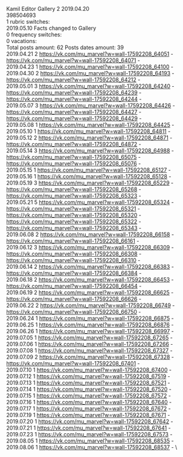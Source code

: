 Kamil	Editor Gallery 2 2019.04.20\
398504693\
1 rubric switches:\
2019.05.10 Facts changed to Gallery \
0 frequency switches:\
0 vacations:\
Total posts amount: 62	Posts dates amount: 39\
2019.04.21 2 https://vk.com/mu_marvel?w=wall-17592208_64051 - https://vk.com/mu_marvel?w=wall-17592208_64071 - \
2019.04.23 1 https://vk.com/mu_marvel?w=wall-17592208_64100 - \
2019.04.30 2 https://vk.com/mu_marvel?w=wall-17592208_64193 - https://vk.com/mu_marvel?w=wall-17592208_64212 - \
2019.05.01 3 https://vk.com/mu_marvel?w=wall-17592208_64240 - https://vk.com/mu_marvel?w=wall-17592208_64239 - https://vk.com/mu_marvel?w=wall-17592208_64244 - \
2019.05.07 3 https://vk.com/mu_marvel?w=wall-17592208_64426 - https://vk.com/mu_marvel?w=wall-17592208_64427 - https://vk.com/mu_marvel?w=wall-17592208_64429 - \
2019.05.08 1 https://vk.com/mu_marvel?w=wall-17592208_64425 - \
2019.05.10 1 https://vk.com/mu_marvel?w=wall-17592208_64811 - \
2019.05.12 2 https://vk.com/mu_marvel?w=wall-17592208_64871 - https://vk.com/mu_marvel?w=wall-17592208_64872 - \
2019.05.14 3 https://vk.com/mu_marvel?w=wall-17592208_64988 - https://vk.com/mu_marvel?w=wall-17592208_65075 - https://vk.com/mu_marvel?w=wall-17592208_65076 - \
2019.05.15 1 https://vk.com/mu_marvel?w=wall-17592208_65127 - \
2019.05.16 1 https://vk.com/mu_marvel?w=wall-17592208_65128 - \
2019.05.19 3 https://vk.com/mu_marvel?w=wall-17592208_65229 - https://vk.com/mu_marvel?w=wall-17592208_65268 - https://vk.com/mu_marvel?w=wall-17592208_65323 - \
2019.05.21 5 https://vk.com/mu_marvel?w=wall-17592208_65324 - https://vk.com/mu_marvel?w=wall-17592208_65321 - https://vk.com/mu_marvel?w=wall-17592208_65320 - https://vk.com/mu_marvel?w=wall-17592208_65322 - https://vk.com/mu_marvel?w=wall-17592208_65343 - \
2019.06.08 2 https://vk.com/mu_marvel?w=wall-17592208_66158 - https://vk.com/mu_marvel?w=wall-17592208_66161 - \
2019.06.12 3 https://vk.com/mu_marvel?w=wall-17592208_66309 - https://vk.com/mu_marvel?w=wall-17592208_66308 - https://vk.com/mu_marvel?w=wall-17592208_66310 - \
2019.06.14 2 https://vk.com/mu_marvel?w=wall-17592208_66383 - https://vk.com/mu_marvel?w=wall-17592208_66384 - \
2019.06.18 2 https://vk.com/mu_marvel?w=wall-17592208_66453 - https://vk.com/mu_marvel?w=wall-17592208_66454 - \
2019.06.19 2 https://vk.com/mu_marvel?w=wall-17592208_66625 - https://vk.com/mu_marvel?w=wall-17592208_66626 - \
2019.06.22 2 https://vk.com/mu_marvel?w=wall-17592208_66749 - https://vk.com/mu_marvel?w=wall-17592208_66750 - \
2019.06.24 1 https://vk.com/mu_marvel?w=wall-17592208_66875 - \
2019.06.25 1 https://vk.com/mu_marvel?w=wall-17592208_66876 - \
2019.06.26 1 https://vk.com/mu_marvel?w=wall-17592208_66997 - \
2019.07.05 1 https://vk.com/mu_marvel?w=wall-17592208_67265 - \
2019.07.06 1 https://vk.com/mu_marvel?w=wall-17592208_67266 - \
2019.07.08 1 https://vk.com/mu_marvel?w=wall-17592208_67327 - \
2019.07.09 2 https://vk.com/mu_marvel?w=wall-17592208_67328 - https://vk.com/mu_marvel?w=wall-17592208_67401 - \
2019.07.10 1 https://vk.com/mu_marvel?w=wall-17592208_67400 - \
2019.07.12 1 https://vk.com/mu_marvel?w=wall-17592208_67519 - \
2019.07.13 1 https://vk.com/mu_marvel?w=wall-17592208_67521 - \
2019.07.14 1 https://vk.com/mu_marvel?w=wall-17592208_67520 - \
2019.07.15 1 https://vk.com/mu_marvel?w=wall-17592208_67572 - \
2019.07.16 1 https://vk.com/mu_marvel?w=wall-17592208_67640 - \
2019.07.17 1 https://vk.com/mu_marvel?w=wall-17592208_67672 - \
2019.07.19 1 https://vk.com/mu_marvel?w=wall-17592208_67671 - \
2019.07.20 1 https://vk.com/mu_marvel?w=wall-17592208_67642 - \
2019.07.21 1 https://vk.com/mu_marvel?w=wall-17592208_67641 - \
2019.07.23 1 https://vk.com/mu_marvel?w=wall-17592208_67573 - \
2019.08.05 1 https://vk.com/mu_marvel?w=wall-17592208_68535 - \
2019.08.06 1 https://vk.com/mu_marvel?w=wall-17592208_68537 - \
